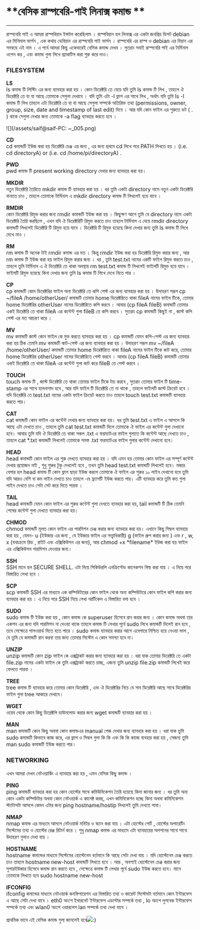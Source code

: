 # **বেসিক রাস্পবেরি-পাই লিনাক্স কমান্ড **

---

রাস্পবেরি পাই এ আমরা রাস্পবিয়ান ইন্সটল করেছিলাম । রাস্পবিয়ান হল লিনাক্স এর একটা জনপ্রিয় ডিসট debian এর মিনিমাল ভার্শন , এক কথায় ডেবিয়ান এর রাস্পবেরি পাই ভার্সন । রাস্পবেরি এর রাস্প ও debian এর বিয়ান এর সমন্বয়ে এই নাম । এ পর্বে আমরা কিছু একেবারেই বেসিক কমান্ড দেখব । সুতরাং সবাই রাস্পবেরি পাই এর টার্মিনাল ওপেন কর , এবং কমান্ড গুলা লিখে প্র্যাকটিস করা শুরু করে দাও।

### FILESYSTEM

**LS**  
ls কমান্ড টি লিস্টিং এর জন্য ব্যাবহার করা হয় । কোন ডিরেক্টরি তে যেয়ে যদি তুমি ls কমান্ড টি লিখ , তাহলে ঐ ডিরেক্টরি তে যা যা আছে তোমাকে সেগুলা দেখাবে । যদি তুমি এটা -l ফ্লাগ এর সাথে লিখ , অর্থাৎ যদি তুমি ls -l কমান্ড টি লিখ তাহলে এটা ডিরেক্টরি তে যা যা আছে সেগুলা সম্পর্কে অতিরিক্ত তথ্য \(permissions, owner, group, size, date and timestamp of last edit\) দিবে । আর যদি কোন ফাইল এর শুরুতে ডট \( . \) থাকে সেগুলা দেখার জন্য তোমাকে -a flag ব্যাবহার করতে হবে ।

![](/assets/saif@saif-PC: ~_005.png)

**CD**  
cd কমান্ডটি ইউজ করা হয় ডিরেক্টরি চেঞ্জ এর জন্য , এর জন্য প্রথমে cd লিখে পরে PATH লিখতে হয় । \(i.e. cd directoryA\) or \(i.e. cd /home/pi/directoryA\) .

**PWD**  
pwd কমান্ড টি present working directory দেখার জন্য ব্যাবহার করা হয়।

**MKDIR**  
নতুন ডিরেক্টরি তৈরিতে mkdir কমান্ড টি ব্যাবহার করা হয় । ধর তুমি একটা directory নামে নতুন একটা ডিরেক্টরি বানাতে চাও , তাহলে তোমাকে টার্মিনাল এ mkdir directory কমান্ড টি লিখলেই হয়ে যাবে ।

**RMDIR**  
কোন ডিরেক্টরি রিমুভ করার জন্য rmdir কমান্ডটি ইউজ করা হয় । কিছুক্ষণ আগে তুমি যে directory নামে একটা ডিরেক্টরি তৈরি করছিলে , এখন যদি ঐ ডিরেক্টরিটি রিমুভ করতে চাও তাহলে টার্মিনাল এ যেয়ে rmdir directory কমান্ডটি লিখলেই ডিরেক্টরি টি রিমুভ হয়ে যাবে । ডিরেক্টরি টি রিমুভ হয়েছে কিনা দেখার জন্য তুমি ls কমান্ড টি লিখে দেখে নাও ।

**RM**  
rm কমান্ড টি অনেক টাই rmdir কমান্ড এর মত । কিন্তু rmdir ইউজ করা হয় ডিরেক্টরি রিমুভ করার জন্য , আর rm কমান্ড টি ইউজ করা হয় ফাইল রিমুভ করার জন্য । ধর , তুমি test.txt নামের একটি ফাইল রিমুভ করতে চাও , তাহলে তুমি টার্মিনাল এ ঐ ডিরেক্টরি তে থাকা অবস্থায় rm test.txt কমান্ড টি লিখলেই ফাইলটি রিমুভ হয়ে যাবে । ফাইলটি রিমুভ হয়েছে কিনা দেখার জন্য তুমি ls কমান্ড টি লিখে দেখে নিতে পার ।

**CP**  
cp কমান্ডটি কোন ডিরেক্টরির ফাইল অন্য ডিরেক্টরি তে কপি পেস্ট এর জন্য ব্যাবহার করা হয় । উদাহরণ সরূপ cp ~/fileA /home/otherUser/ কমান্ডটি তোমার home ডিরেক্টরিতে থাকা fileA নামের ফাইল টিকে, তোমার home ডিরেক্টরির otherUser নামের ডিরেক্টরিতে কপি করবে । আবার \(cp fileA fileB\) কমান্ডটি তোমার একই ডিরেক্টরি তে থাকা fileA এর কন্টেন্ট গুলা fileB তে কপি করবে । সুতরাং cp কমান্ডটি কিছুই না , জাস্ট কপি পেস্ট এর মত আচরণ করে ।

**MV**  
mv কমান্ডটি জাস্ট কোন ফাইল কে মুভ করতে ব্যাবহার করা হয় । cp কমান্ডটি যেমন কপি-পেস্ট এর জন্য ব্যাবহার করা হয় ঠিক তেমনি mv কমান্ডটি কাট-পেস্ট এর জন্য ব্যাবহার করা হয় । উদাহরণ সরূপ mv ~/fileA /home/otherUser/ কমান্ডটি তোমার home ডিরেক্টরিতে থাকা fileA নামের ফাইল টিকে কাট করে, তোমার home ডিরেক্টরির otherUser নামের ডিরেক্টরিতে পেস্ট করবে । আবার \(cp fileA fileB\) কমান্ডটি তোমার একই ডিরেক্টরি তে থাকা fileA এর কন্টেন্ট গুলা কাট করে fileB তে পেস্ট করবে ।

**TOUCH**  
touch কমান্ড টি , জাস্ট ডিরেক্টরি তে থাকা তোমার ফাইল টিকে টাচ করবে , সুতরাং তোমার ফাইল টি time-stamp এর সাথে হালনাগাদ হবে , আর যদি ফাইল টি ডিরেক্টরি তে না থাকে , তাহলে ফাইলটি জাস্ট ক্রিয়েট হবে । যদি ডিরেক্টরি তে test.txt নামের একটা ফাইল ক্রিয়েট করতে চাও তাহলে touch test.txt কমান্ডটি ব্যাবহার করতে পার।

**CAT**  
cat কমান্ডটি কোন ফাইল এর কন্টেন্ট দেখার জন্য ব্যাবহার করা হয়। ধর তুমি test.txt এ ফাইল এ আসলে কি আছে এটা দেখতে চাও , তাহলে তুমি cat test.txt কমান্ডটি দিলে তোমাকে ঐ ফাইল এর কন্টেন্ট গুলা দেখানো হবে। আবার তুমি যদি ঐ ডিরেক্টরি তে থাকা সকল .txt এ ফরম্যাটএর ফাইল গুলাতে কি কন্টেন্ট আছে দেখতে চাও , তাহলে cat \*.txt কমান্ডটি লিখলেই তোমাকে সমস্ত .txt ফরম্যাটএর ফাইল গুলার কন্টেন্ট দেখানো হবে।

**HEAD**  
head কমান্ডটি কোন ফাইল এর শুরু দেখতে ব্যাবহার করা হয় । যদি এমন হয় তোমার কোন ফাইল এর সম্পূর্ণ কন্টেন্ট দেখার প্রয়োজন নাই , শুধু শুরুর টুকু দেখলেই হবে , তখন তুমি head test.txt কমান্ডটি লিখলেই হবে। মজার বেপার হল head কমান্ড টি কোন ফ্লাগ ছাড়া ইউজ করলে তোমাকে ঐ ফাইল এর শুরুর ১০ লাইন দেখানো হবে তুমি যদি আরও বেশি বা কম লাইন দেখতে চাও তাহলে -n ফ্ল্যাগটি ইউজ করতে পার। এটি ব্যাবহার করে তুমি কত গুলা লাইন দেখতে চাও সেটা সেট করে দিতে পারবা ।

**TAIL**  
head কমান্ডটি যেমন কোন ফাইল এর শুরুর কন্টেন্ট গুলা দেখতে ব্যাবহার করা হয়, tail কমান্ডটি টি ঠিক তেমনি শেষের কন্টেন্ট গুলা দেখতে ব্যাবহার করা হয়।

**CHMOD**  
chmod কমান্ডটি মূলত কোন ফাইল এর পারমিশন চেঞ্জ করার জন্য ব্যাবহার করা হয়। এখানে কিছু সিম্বল ব্যাবহার করা হয় , যেমন- u \(ইউজার এর জন্য , যে ইউজার ফাইল এর সত্ত্বাধিকারী\) g \(ফাইল গ্রুপ করার জন্য \) এবং r , w, x \(যথাক্রমে রিড , রাইট এবং এক্সিকিউসন এর জন্য\), আর chmod +x \*filename\* ইউজ করা হয় ফাইল এর এক্সিকিউসন পারমিশন দেওয়ার জন্য।

**SSH**  
SSH মানে হল SECURE SHELL. এটা দিয়ে সিকিউরলি এনক্রিপ্টেড কানেকশন বিল্ড করা যায় । এ নিয়ে পরে বিস্তারিত লেখা হবে ।

**SCP**  
scp কমান্ডটি SSH এর মাধ্যমে এক কম্পিউটারের কোন ফাইল থেকে অন্য কম্পিউটারে কোন ফাইল কপি করার জন্য ব্যাবহার করা হয় । এ নিয়ে পরে SSH নিয়ে লেখা আর্টিকেল এ বিস্তারিত বলা হবে ।

**SUDO**  
sudo কমান্ড টি ইউজ করা হয় , কোন কমান্ড কে superuser হিসেবে রান করার জন্য । কোন কমান্ড অথবা তার একশন এর জন্য যদি পারমিশন না দেওয়া থাকে তাহলে কমান্ড টি লেখার পূর্বে sudo লিখে কমান্ডটি দিলেই রান হবে , তবে সেক্ষেত্রে পাসওয়ার্ড দিতে হতে পারে । sudo কমান্ড ব্যাবহার করার আগে এবেপারে নিশ্চিত হয়ে নেওয়া ভাল , যে তুমি যে কমান্ডটি রান করবা তার জন্য তোমার সিস্টেম এ কোন সমস্যা হবে না।

**UNZIP**  
unzip কমান্ডটি কোন zip ফাইল কে এক্সট্রাকট করার জন্য ব্যাবহার করা হয় । ধরা যাক তোমার ডিরেক্টরি তে একটা file.zip নামের একটা ফাইল কে তুমি এক্সট্রাকট করতে চাচ্ছ, এজন্য তুমি unzip file.zip কমান্ডটি লিখেই করে ফেলতে পারবা ।

**TREE**  
tree কমান্ড টি ব্যাবহার করে তোমার কোন ডিরেক্টরি , এবং ঐ ডিরেক্টরির নিচে যে সাব ডিরেক্টরি আছে সাথে ডিরেক্টরির ফাইল গুলা tree আকারে দেখাবে।

**WGET**  
ওয়েব থেকে কোন কিছু ডিরেক্টলি ডাউনলোড করার জন্য wget কমান্ডটি ব্যাবহার করা হয় ।

**MAN**  
man কমান্ডটি কোন কিছু অথবা কোন কমান্ডএর manual পেজ দেখার জন্য ব্যাবহার করা হয় । ধরা যাক তুমি sudo কমান্ডটি কিভাবে কাজ করে, এর ফ্লাগ ও সিম্বল গুলা কি কি এবং কি কি কাজে ব্যবহার করা হয় , সেজন্য তুমি man sudo কমান্ডটি ইউজ করতে পার।

### NETWORKING

এখন আমরা দেখব নেটওয়ার্কিং এ ব্যাবহার করা হয় , এমন বেসিক কিছু কমান্ড ।

**PING**  
ping কমান্ডটি ব্যাবহার করা হয় কোন হোস্টের সাথে কমিউনিকেশন তৈরি হয়েছে কিনা জানার জন্য । ধর তুমি অন্য কোন একটা কম্পিউটার অথবা কোন নেটওয়ার্ক এ কানেক্ট করছ, এখন কমিনিকেশন হচ্ছে কিনা অথবা কমিনিকেশন স্ট্যাটাসটা আসলে কেমন এটার জন্য ping hostname/hostip লিখলেই তুমি দেখতে পাবা।

**NMAP**  
nmap কমান্ড এর মাধ্যমে আসলে নেটওয়ার্ক মনিটর ও স্ক্যান করা যায় । এটা হোস্টের পোর্ট , হোস্টের অপারেটিং সিস্টেমের তথ্য ও হোস্টের রেঞ্জ রিটার্ন করে । শুধু nmap কমান্ড এর মাধ্যমে এটা ব্যাবহারের অপশনের সাথে সাথে উদাহরণ গুলাও দেখা যায় ।

**HOSTNAME**  
hostname কমান্ডের মাধ্যমে সিস্টেমের হোস্টেনেম বর্তমানে কি আছে সেটা দেখা যায় । যদি হোস্টেনেম চেঞ্জ করতে চাও তাহলে hostname new-host কমান্ডটি লিখতে হবে । আর , অবশ্যই হোস্টেনেম চেঞ্জ করার জন্য সুপারইউজার হিসেবে কমান্ড রান করতে হবে , সেক্ষেত্রে কমান্ড টি লেখার পূর্বে sudo ইউজ করতে হবে। মানে তোমাকে লিখতে হবে sudo hostname new-host

**IFCONFIG**  
ifconfig কমান্ডের মাধ্যমে নেটওয়ার্ক কনফিগারেশন এর বিস্তারিত তথ্য ও কারেন্ট সিস্টেমটা বর্তমানে কোন ইন্টারফেস এ আছে সেটা দেখা যাবে । eth0 অংশে ইথারনেট ইন্টারফেস এডাপ্টার সম্পর্কে তথ্য , lo অংশে লুপবেক ইন্টারফেস সম্পর্কে তথ্য এবং wlan0 অংশে ওয়ারলেস lan সম্পর্কে তথ্য দেখা যাবে ।

প্রাথমিক ভাবে এই বেসিক কমান্ড গুলা জানলেই হবে![](https://www.facebook.com/images/emoji.php/v8/f4c/1/16/1f642.png):\)

